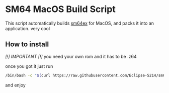 # SM64 MacOS Build Script

This script automatically builds [sm64ex](https://github.com/sm64pc/sm64ex) for MacOS, and packs it into an application. very cool

## How to install

*[!] IMPORTANT [!]*
you need your own rom and it has to be .z64

once you got it just run

```bash
/bin/bash -c "$(curl https://raw.githubusercontent.com/Eclipse-5214/sm64-MacOS/main/build-sm64.sh)"
```
and enjoy
